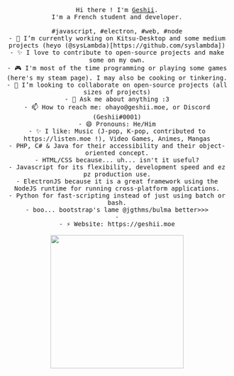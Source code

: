 <p align="center">
  <br>
  <br>
  <br>
  <samp>Hi there ! I'm <a href="https://github.com/geshii">Geshii</a>.<br> I'm a French student and developer.<br><br>#javascript, #electron, #web, #node</samp>
  <samp><br>- 🔭 I’m currently working on Kitsu-Desktop and some medium projects (heyo (@sysLambda)[https://github.com/syslambda])
<br>- ✨ I love to contribute to open-source projects and make some on my own.
<br>- 🎮 I'm most of the time programming or playing some games (here's my steam page). I may also be cooking or tinkering.
<br>- 👯 I’m looking to collaborate on open-source projects (all sizes of projects)
<br>- 💬 Ask me about anything :3
<br>- 📫 How to reach me: ohayo@geshii.moe, or Discord (Geshii#0001)
<br>- 😄 Pronouns: He/Him
<br>- ✨ I like: Music (J-pop, K-pop, contributed to https://listen.moe !), Video Games, Animes, Mangas
<br>-      PHP, C# & Java for their accessibility and their object-oriented concept.
<br>-      HTML/CSS because... uh... isn't it useful?
<br>-      Javascript for its flexibility, development speed and ez pz production use.
<br>-      ElectronJS because it is a great framework using the NodeJS runtime for running cross-platform applications.
<br>-      Python for fast-scripting instead of just using batch or bash.
<br>-      boo... bootstrap's lame @jgthms/bulma better>>>
<br>-
<br>- ⚡ Website: https://geshii.moe</samp>
  <br>
  <br>
  <img src="https://github.com/Geshii/geshii/blob/master/image.jpg" width="300" />
</p>

